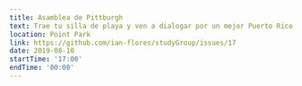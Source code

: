 ```yaml
---
title: Asamblea de Pittburgh
text: Trae tu silla de playa y ven a dialogar por un mejor Puerto Rico.
location: Point Park
link: https://github.com/ian-flores/studyGroup/issues/17
date: 2019-08-10
startTime: '17:00'
endTime: '00:00'
---
```

